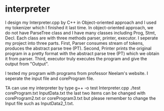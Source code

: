 # interpreter

I design my Interpreter.cpp by C++ in Object-oriented approach and I used my tokenizer which I finished it last time.
In object-oriented approach, we do not have ParseTree class and I have many classes including Prog, Stmt, Decl.
Each class are with three methods parser, printer, executor.
I seperate my project into three parts.
First, Parser consumes stream of tokens, produces the abstract parse tree (PT).
Second, Printer prints the original program in a pretty format with the abstract parse tree (PT)
 which we obtain it from parser.
Third, executor truly executes the program and give the output from "Output".

I tested my program with programs from professor Neelam's website. I seperate the input file and coreProgram file.

TA can use my interpreter by type
g++ -o test Interpreter.cpp
./test coreProgram.txt InputData.txt
the last two items can be changed with coreProgram2.txt or coreProgram3.txt 
but please remember to change the Input file such as InputData2_1.txt.
 
